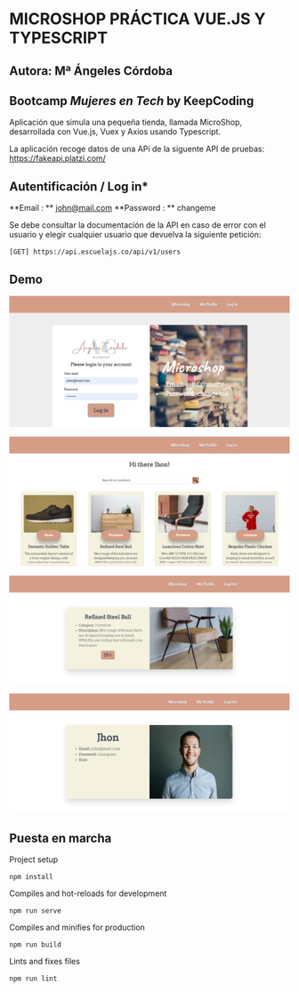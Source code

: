 # MICROSHOP PRÁCTICA VUE.JS Y TYPESCRIPT

## Autora: Mª Ángeles Córdoba

## Bootcamp _Mujeres en Tech_ by KeepCoding

Aplicación que simula una pequeña tienda, llamada MicroShop, desarrollada con Vue.js, Vuex y Axios usando Typescript.

La aplicación recoge datos de una APi de la siguente API de pruebas:
https://fakeapi.platzi.com/

## Autentificación / Log in\*

**Email : ** john@mail.com
**Password : ** changeme

Se debe consultar la documentación de la API en caso de error con el usuario y elegir cualquier usuario que devuelva la siguiente petición:

```
[GET] https://api.escuelajs.co/api/v1/users
```

## Demo

![Log In](./src/assets/imgs/demo1.jpg)

![Microshop](./src/assets/imgs/demo2.jpg)

![Detalle de Producto](./src/assets/imgs/demo4.jpg)

![Perfil de usuario](./src/assets/imgs/demo3.jpg)

## Puesta en marcha

Project setup

```
npm install
```

Compiles and hot-reloads for development

```
npm run serve
```

Compiles and minifies for production

```
npm run build
```

Lints and fixes files

```
npm run lint
```
